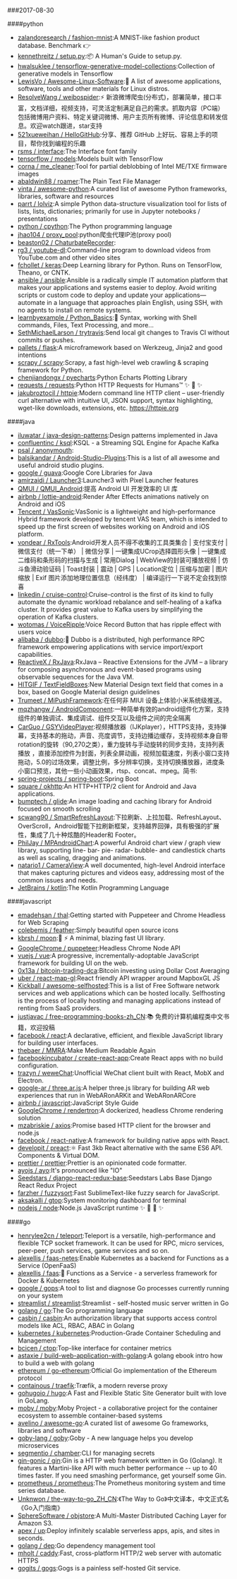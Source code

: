 ###2017-08-30

####python
* [zalandoresearch / fashion-mnist](https://github.com/zalandoresearch/fashion-mnist):A MNIST-like fashion product database. Benchmark 👉
* [kennethreitz / setup.py](https://github.com/kennethreitz/setup.py):📦 A Human's Guide to setup.py.
* [hwalsuklee / tensorflow-generative-model-collections](https://github.com/hwalsuklee/tensorflow-generative-model-collections):Collection of generative models in Tensorflow
* [LewisVo / Awesome-Linux-Software](https://github.com/LewisVo/Awesome-Linux-Software):🐧 A list of awesome applications, software, tools and other materials for Linux distros.
* [ResolveWang / weibospider](https://github.com/ResolveWang/weibospider):⚡️ 新浪微博爬虫(分布式)，部署简单，接口丰富，文档详细，视频支持，可灵活定制满足自己的需求。抓取内容（PC端）包括微博用户资料、特定关键词微博、用户主页所有微博、评论信息和转发信息。欢迎watch跟进，star支持
* [521xueweihan / HelloGitHub](https://github.com/521xueweihan/HelloGitHub):分享、推荐 GitHub 上好玩、容易上手的项目，帮你找到编程的乐趣
* [rsms / interface](https://github.com/rsms/interface):The Interface font family
* [tensorflow / models](https://github.com/tensorflow/models):Models built with TensorFlow
* [corna / me_cleaner](https://github.com/corna/me_cleaner):Tool for partial deblobbing of Intel ME/TXE firmware images
* [abaldwin88 / roamer](https://github.com/abaldwin88/roamer):The Plain Text File Manager
* [vinta / awesome-python](https://github.com/vinta/awesome-python):A curated list of awesome Python frameworks, libraries, software and resources
* [parrt / lolviz](https://github.com/parrt/lolviz):A simple Python data-structure visualization tool for lists of lists, lists, dictionaries; primarily for use in Jupyter notebooks / presentations
* [python / cpython](https://github.com/python/cpython):The Python programming language
* [jhao104 / proxy_pool](https://github.com/jhao104/proxy_pool):python爬虫代理IP池(proxy pool)
* [beaston02 / ChaturbateRecorder](https://github.com/beaston02/ChaturbateRecorder):
* [rg3 / youtube-dl](https://github.com/rg3/youtube-dl):Command-line program to download videos from YouTube.com and other video sites
* [fchollet / keras](https://github.com/fchollet/keras):Deep Learning library for Python. Runs on TensorFlow, Theano, or CNTK.
* [ansible / ansible](https://github.com/ansible/ansible):Ansible is a radically simple IT automation platform that makes your applications and systems easier to deploy. Avoid writing scripts or custom code to deploy and update your applications— automate in a language that approaches plain English, using SSH, with no agents to install on remote systems.
* [learnbyexample / Python_Basics](https://github.com/learnbyexample/Python_Basics):🐍 Syntax, working with Shell commands, Files, Text Processing, and more...
* [SethMichaelLarson / trytravis](https://github.com/SethMichaelLarson/trytravis):Send local git changes to Travis CI without commits or pushes.
* [pallets / flask](https://github.com/pallets/flask):A microframework based on Werkzeug, Jinja2 and good intentions
* [scrapy / scrapy](https://github.com/scrapy/scrapy):Scrapy, a fast high-level web crawling & scraping framework for Python.
* [chenjiandongx / pyecharts](https://github.com/chenjiandongx/pyecharts):Python Echarts Plotting Library
* [requests / requests](https://github.com/requests/requests):Python HTTP Requests for Humans™ ✨ 🍰 ✨
* [jakubroztocil / httpie](https://github.com/jakubroztocil/httpie):Modern command line HTTP client – user-friendly curl alternative with intuitive UI, JSON support, syntax highlighting, wget-like downloads, extensions, etc. https://httpie.org

####java
* [iluwatar / java-design-patterns](https://github.com/iluwatar/java-design-patterns):Design patterns implemented in Java
* [confluentinc / ksql](https://github.com/confluentinc/ksql):KSQL - a Streaming SQL Engine for Apache Kafka
* [psal / anonymouth](https://github.com/psal/anonymouth):
* [balsikandar / Android-Studio-Plugins](https://github.com/balsikandar/Android-Studio-Plugins):This is a list of all awesome and useful android studio plugins.
* [google / guava](https://github.com/google/guava):Google Core Libraries for Java
* [amirzaidi / Launcher3](https://github.com/amirzaidi/Launcher3):Launcher3 with Pixel Launcher features
* [QMUI / QMUI_Android](https://github.com/QMUI/QMUI_Android):提高 Android UI 开发效率的 UI 库
* [airbnb / lottie-android](https://github.com/airbnb/lottie-android):Render After Effects animations natively on Android and iOS
* [Tencent / VasSonic](https://github.com/Tencent/VasSonic):VasSonic is a lightweight and high-performance Hybrid framework developed by tencent VAS team, which is intended to speed up the first screen of websites working on Android and iOS platform.
* [vondear / RxTools](https://github.com/vondear/RxTools):Android开发人员不得不收集的工具类集合 | 支付宝支付 | 微信支付（统一下单） | 微信分享 | 一键集成UCrop选择圆形头像 | 一键集成二维码和条形码的扫描与生成 | 常用Dialog | WebView的封装可播放视频 | 仿斗鱼滑动验证码 | Toast封装 | 震动 | GPS | Location定位 | 压缩与加密 | 图片缩放 | Exif 图片添加地理位置信息（经纬度） | 编译运行一下说不定会找到惊喜
* [linkedin / cruise-control](https://github.com/linkedin/cruise-control):Cruise-control is the first of its kind to fully automate the dynamic workload rebalance and self-healing of a kafka cluster. It provides great value to Kafka users by simplifying the operation of Kafka clusters.
* [wotomas / VoiceRipple](https://github.com/wotomas/VoiceRipple):Voice Record Button that has ripple effect with users voice
* [alibaba / dubbo](https://github.com/alibaba/dubbo):📢 Dubbo is a distributed, high performance RPC framework empowering applications with service import/export capabilities.
* [ReactiveX / RxJava](https://github.com/ReactiveX/RxJava):RxJava – Reactive Extensions for the JVM – a library for composing asynchronous and event-based programs using observable sequences for the Java VM.
* [HITGIF / TextFieldBoxes](https://github.com/HITGIF/TextFieldBoxes):New Material Design text field that comes in a box, based on Google Material design guidelines
* [Trumeet / MiPushFramework](https://github.com/Trumeet/MiPushFramework):在任何非 MIUI 设备上体验小米系统级推送。
* [mqzhangw / AndroidComponent](https://github.com/mqzhangw/AndroidComponent):一种简单有效的android组件化方案，支持组件的单独调试、集成调试、组件交互以及组件之间的完全隔离
* [CarGuo / GSYVideoPlayer](https://github.com/CarGuo/GSYVideoPlayer):视频播放器（IJKplayer），HTTPS支持，支持弹幕，支持基本的拖动，声音、亮度调节，支持边播边缓存，支持视频本身自带rotation的旋转（90,270之类），重力旋转与手动旋转的同步支持，支持列表播放 ，直接添加控件为封面，列表全屏动画，视频加载速度，列表小窗口支持拖动，5.0的过场效果，调整比例，多分辨率切换，支持切换播放器，进度条小窗口预览，其他一些小动画效果，rtsp、concat、mpeg。简书:
* [spring-projects / spring-boot](https://github.com/spring-projects/spring-boot):Spring Boot
* [square / okhttp](https://github.com/square/okhttp):An HTTP+HTTP/2 client for Android and Java applications.
* [bumptech / glide](https://github.com/bumptech/glide):An image loading and caching library for Android focused on smooth scrolling
* [scwang90 / SmartRefreshLayout](https://github.com/scwang90/SmartRefreshLayout):下拉刷新、上拉加载、RefreshLayout、OverScroll，Android智能下拉刷新框架，支持越界回弹，具有极强的扩展性，集成了几十种炫酷的Header和 Footer。
* [PhilJay / MPAndroidChart](https://github.com/PhilJay/MPAndroidChart):A powerful Android chart view / graph view library, supporting line- bar- pie- radar- bubble- and candlestick charts as well as scaling, dragging and animations.
* [natario1 / CameraView](https://github.com/natario1/CameraView):A well documented, high-level Android interface that makes capturing pictures and videos easy, addressing most of the common issues and needs.
* [JetBrains / kotlin](https://github.com/JetBrains/kotlin):The Kotlin Programming Language

####javascript
* [emadehsan / thal](https://github.com/emadehsan/thal):Getting started with Puppeteer and Chrome Headless for Web Scraping
* [colebemis / feather](https://github.com/colebemis/feather):Simply beautiful open source icons
* [kbrsh / moon](https://github.com/kbrsh/moon):🌙 ⚡️ A minimal, blazing fast UI library.
* [GoogleChrome / puppeteer](https://github.com/GoogleChrome/puppeteer):Headless Chrome Node API
* [vuejs / vue](https://github.com/vuejs/vue):A progressive, incrementally-adoptable JavaScript framework for building UI on the web.
* [0x13a / bitcoin-trading-dca](https://github.com/0x13a/bitcoin-trading-dca):Bitcoin investing using Dollar Cost Averaging
* [uber / react-map-gl](https://github.com/uber/react-map-gl):React friendly API wrapper around MapboxGL JS
* [Kickball / awesome-selfhosted](https://github.com/Kickball/awesome-selfhosted):This is a list of Free Software network services and web applications which can be hosted locally. Selfhosting is the process of locally hosting and managing applications instead of renting from SaaS providers.
* [justjavac / free-programming-books-zh_CN](https://github.com/justjavac/free-programming-books-zh_CN):📚 免费的计算机编程类中文书籍，欢迎投稿
* [facebook / react](https://github.com/facebook/react):A declarative, efficient, and flexible JavaScript library for building user interfaces.
* [thebaer / MMRA](https://github.com/thebaer/MMRA):Make Medium Readable Again
* [facebookincubator / create-react-app](https://github.com/facebookincubator/create-react-app):Create React apps with no build configuration.
* [trazyn / weweChat](https://github.com/trazyn/weweChat):Unofficial WeChat client built with React, MobX and Electron.
* [google-ar / three.ar.js](https://github.com/google-ar/three.ar.js):A helper three.js library for building AR web experiences that run in WebARonARKit and WebARonARCore
* [airbnb / javascript](https://github.com/airbnb/javascript):JavaScript Style Guide
* [GoogleChrome / rendertron](https://github.com/GoogleChrome/rendertron):A dockerized, headless Chrome rendering solution
* [mzabriskie / axios](https://github.com/mzabriskie/axios):Promise based HTTP client for the browser and node.js
* [facebook / react-native](https://github.com/facebook/react-native):A framework for building native apps with React.
* [developit / preact](https://github.com/developit/preact):⚛️ Fast 3kb React alternative with the same ES6 API. Components & Virtual DOM.
* [prettier / prettier](https://github.com/prettier/prettier):Prettier is an opinionated code formatter.
* [ayojs / ayo](https://github.com/ayojs/ayo):It's pronounced like "IO"
* [Seedstars / django-react-redux-base](https://github.com/Seedstars/django-react-redux-base):Seedstars Labs Base Django React Redux Project
* [farzher / fuzzysort](https://github.com/farzher/fuzzysort):Fast SublimeText-like fuzzy search for JavaScript.
* [aksakalli / gtop](https://github.com/aksakalli/gtop):System monitoring dashboard for terminal
* [nodejs / node](https://github.com/nodejs/node):Node.js JavaScript runtime ✨ 🐢 🚀 ✨

####go
* [henrylee2cn / teleport](https://github.com/henrylee2cn/teleport):Teleport is a versatile, high-performance and flexible TCP socket framework. It can be used for RPC, micro services, peer-peer, push services, game services and so on.
* [alexellis / faas-netes](https://github.com/alexellis/faas-netes):Enable Kubernetes as a backend for Functions as a Service (OpenFaaS)
* [alexellis / faas](https://github.com/alexellis/faas):🐳 Functions as a Service - a serverless framework for Docker & Kubernetes
* [google / gops](https://github.com/google/gops):A tool to list and diagnose Go processes currently running on your system
* [streamlist / streamlist](https://github.com/streamlist/streamlist):Streamlist - self-hosted music server written in Go
* [golang / go](https://github.com/golang/go):The Go programming language
* [casbin / casbin](https://github.com/casbin/casbin):An authorization library that supports access control models like ACL, RBAC, ABAC in Golang
* [kubernetes / kubernetes](https://github.com/kubernetes/kubernetes):Production-Grade Container Scheduling and Management
* [bcicen / ctop](https://github.com/bcicen/ctop):Top-like interface for container metrics
* [astaxie / build-web-application-with-golang](https://github.com/astaxie/build-web-application-with-golang):A golang ebook intro how to build a web with golang
* [ethereum / go-ethereum](https://github.com/ethereum/go-ethereum):Official Go implementation of the Ethereum protocol
* [containous / traefik](https://github.com/containous/traefik):Træfik, a modern reverse proxy
* [gohugoio / hugo](https://github.com/gohugoio/hugo):A Fast and Flexible Static Site Generator built with love in GoLang.
* [moby / moby](https://github.com/moby/moby):Moby Project - a collaborative project for the container ecosystem to assemble container-based systems
* [avelino / awesome-go](https://github.com/avelino/awesome-go):A curated list of awesome Go frameworks, libraries and software
* [goby-lang / goby](https://github.com/goby-lang/goby):Goby - A new language helps you develop microservices
* [segmentio / chamber](https://github.com/segmentio/chamber):CLI for managing secrets
* [gin-gonic / gin](https://github.com/gin-gonic/gin):Gin is a HTTP web framework written in Go (Golang). It features a Martini-like API with much better performance -- up to 40 times faster. If you need smashing performance, get yourself some Gin.
* [prometheus / prometheus](https://github.com/prometheus/prometheus):The Prometheus monitoring system and time series database.
* [Unknwon / the-way-to-go_ZH_CN](https://github.com/Unknwon/the-way-to-go_ZH_CN):《The Way to Go》中文译本，中文正式名《Go入门指南》
* [SphereSoftware / objstore](https://github.com/SphereSoftware/objstore):A Multi-Master Distributed Caching Layer for Amazon S3.
* [apex / up](https://github.com/apex/up):Deploy infinitely scalable serverless apps, apis, and sites in seconds.
* [golang / dep](https://github.com/golang/dep):Go dependency management tool
* [mholt / caddy](https://github.com/mholt/caddy):Fast, cross-platform HTTP/2 web server with automatic HTTPS
* [gogits / gogs](https://github.com/gogits/gogs):Gogs is a painless self-hosted Git service.
